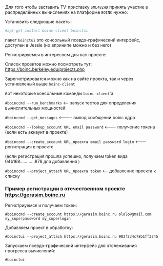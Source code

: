 Для того чтобы заставить TV-приставку `SML482HD` принять участие в распределённых вычислениях на платформе `BOINC`
нужно:

Установить следующие пакеты:
```php
#apt-get install boinc-client boinctui
```
пакет `boinctui` это консольный псевдо-графический интерфейс, доступен в Jessie (но впринипе можно и без него)


Регистрируемся в интересном для нас проекте:

Список проектов можно посмотреть тут:
https://boinc.berkeley.edu/projects.php


Зарегистрироватся можно как на сайте проекта, так и через установленый выше `boinc-client`

вот некоторые консольные команды `boinc-client`'a:

`#boinccmd --run_benchmarks` <-- запуск тестов для определения вычислительных мощностей

`#boinccmd --get_messages` <---- вывод сообщений boinc ядра

`#boinccmd --lookup_account URL email password` <--- получение токена (если есть аккаунт в проекте)

`#boinccmd --create_account URL_проекта email password login` <--- регистрация в проекте 

(если регистрация прошла успешно, получаем token вида 04b168............876 для добавления )

`#boinccmd --project_attach URL_проекта token` <-- добавление проекта к списку



### Пример регистрации в отечественном проекте https://gerasim.boinc.ru

Регистриуемся и получаем токен:

`#boinccmd --create_account https://gerasim.boinc.ru ololo@gmail.com my_superpassword my_superlogin`

Добавляем проект в обработку:

`#boinctui --project_attach https://gerasim.boinc.ru 983f234c78b1ff3245` 

Запускаем псевдо-графический интерфейс для отслеживания прогресса вычислений:

`#boinctui`
